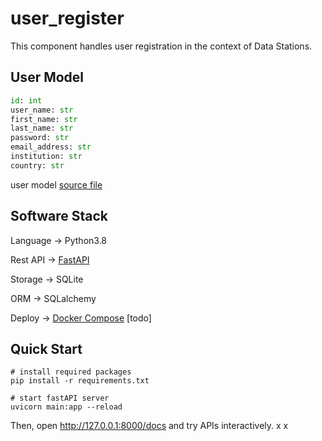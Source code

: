 # user_register

This component handles user registration in the context of Data Stations.

## User Model

```python
id: int
user_name: str
first_name: str
last_name: str
password: str
email_address: str
institution: str
country: str
```
user model [source file](/models/users.py)

## Software Stack

Language -> Python3.8

Rest API -> [FastAPI](https://fastapi.tiangolo.com/)

Storage -> SQLite

ORM -> SQLalchemy

Deploy -> [Docker Compose](https://docs.docker.com/compose/) [todo]

## Quick Start
```shell
# install required packages
pip install -r requirements.txt

# start fastAPI server
uvicorn main:app --reload
```

Then, open http://127.0.0.1:8000/docs and try APIs interactively.
x
x
